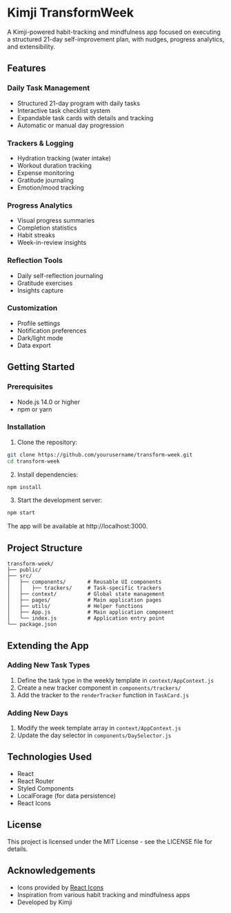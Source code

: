 # Kimji TransformWeek

A Kimji-powered habit-tracking and mindfulness app focused on executing a structured 21-day self-improvement plan, with nudges, progress analytics, and extensibility.

## Features

### Daily Task Management
- Structured 21-day program with daily tasks
- Interactive task checklist system
- Expandable task cards with details and tracking
- Automatic or manual day progression

### Trackers & Logging
- Hydration tracking (water intake)
- Workout duration tracking
- Expense monitoring
- Gratitude journaling
- Emotion/mood tracking

### Progress Analytics
- Visual progress summaries
- Completion statistics
- Habit streaks
- Week-in-review insights

### Reflection Tools
- Daily self-reflection journaling
- Gratitude exercises
- Insights capture

### Customization
- Profile settings
- Notification preferences
- Dark/light mode
- Data export

## Getting Started

### Prerequisites
- Node.js 14.0 or higher
- npm or yarn

### Installation

1. Clone the repository:
```bash
git clone https://github.com/yourusername/transform-week.git
cd transform-week
```

2. Install dependencies:
```bash
npm install
```

3. Start the development server:
```bash
npm start
```

The app will be available at http://localhost:3000.

## Project Structure

```
transform-week/
├── public/
├── src/
│   ├── components/       # Reusable UI components
│   │   ├── trackers/     # Task-specific trackers
│   ├── context/          # Global state management
│   ├── pages/            # Main application pages
│   ├── utils/            # Helper functions
│   ├── App.js            # Main application component
│   └── index.js          # Application entry point
└── package.json
```

## Extending the App

### Adding New Task Types
1. Define the task type in the weekly template in `context/AppContext.js`
2. Create a new tracker component in `components/trackers/`
3. Add the tracker to the `renderTracker` function in `TaskCard.js`

### Adding New Days
1. Modify the week template array in `context/AppContext.js`
2. Update the day selector in `components/DaySelector.js`

## Technologies Used

- React
- React Router
- Styled Components
- LocalForage (for data persistence)
- React Icons

## License

This project is licensed under the MIT License - see the LICENSE file for details.

## Acknowledgements

- Icons provided by [React Icons](https://react-icons.github.io/react-icons/)
- Inspiration from various habit tracking and mindfulness apps
- Developed by Kimji

